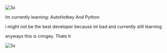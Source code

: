![3x](https://user-images.githubusercontent.com/101413447/169046375-dec13ca1-d391-4381-a228-da5a75bb72d5.gif)



Im currently learning:
  AutoHotkey
  And  Python
  
  i might not be the best developer because im bad and currently still learning 
  
  anyways this is cringey. Thats it
  

![3x](https://user-images.githubusercontent.com/101413447/169046122-00b81e1c-cfb3-4e2d-af08-66bbc93d737f.gif) 
